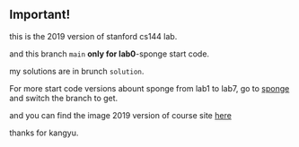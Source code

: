 ## Important!

this is the 2019 version of stanford cs144 lab.

and this branch `main` **only for lab0**-sponge start code.

my solutions are in brunch `solution`.

For more start code versions abount sponge from lab1 to lab7, go to [sponge](https://gitee.com/kangyupl/sponge/tree/master) and switch the branch to get.

and you can find the image 2019 version of course site [here](https://www.cnblogs.com/kangyupl/p/stanford_cs144_labs.html)

thanks for kangyu.
